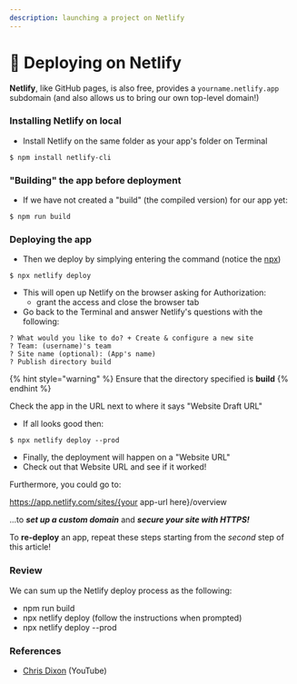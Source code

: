 ```yaml
---
description: launching a project on Netlify
---
```


# 🚀 Deploying on Netlify

**Netlify**, like GitHub pages, is also free, provides a `yourname.netlify.app` subdomain (and also allows us to bring our own top-level domain!)&#x20;

### Installing Netlify on local

* Install Netlify on the same folder as your app's folder on Terminal

```
$ npm install netlify-cli
```

### "Building" the app before deployment

* If we have not created a "build" (the compiled version) for our app yet:

```
$ npm run build
```

### Deploying the app

* Then we deploy by simplying entering the command (notice the [npx](https://stackoverflow.com/questions/50605219/difference-between-npx-and-npm))

```
$ npx netlify deploy
```

* This will open up Netlify on the browser asking for Authorization:
  * grant the access and close the browser tab
* Go back to the Terminal and answer Netlify's questions with the following:

```
? What would you like to do? + Create & configure a new site
? Team: (username)'s team
? Site name (optional): (App's name)
? Publish directory build
```

{% hint style="warning" %}
Ensure that the directory specified is **build**
{% endhint %}

Check the app in the URL next to where it says "Website Draft URL"

* If all looks good then:

```
$ npx netlify deploy --prod
```

* Finally, the deployment will happen on a "Website URL"
* Check out that Website URL and see if it worked!

Furthermore, you could go to:

https://app.netlify.com/sites/{your app-url here}/overview

...to _**set up a custom domain**_ and _**secure your site with HTTPS!**_

To **re-deploy** an app, repeat these steps starting from the _second_ step of this article!

### Review <a href="#block-3981a9a5-5fcd-47d1-a49b-93c867e5d9fe" id="block-3981a9a5-5fcd-47d1-a49b-93c867e5d9fe"></a>

We can sum up the Netlify deploy process as the following:

* npm run build
* npx netlify deploy (follow the instructions when prompted)
* npx netlify deploy --prod

### References <a href="#block-639d2aeb-ff73-44b3-8a02-1bb6f12a9fc2" id="block-639d2aeb-ff73-44b3-8a02-1bb6f12a9fc2"></a>

* [Chris Dixon](https://www.youtube.com/watch?v=QnNdneKQR9M) (YouTube)
